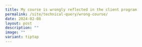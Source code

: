 ```yaml
---
title: My course is wrongly reflected in the client program
permalink: /site/technical-query/wrong-course/
date: 2024-02-08
layout: post
description: ""
image: ""
variant: tiptap
---
```

